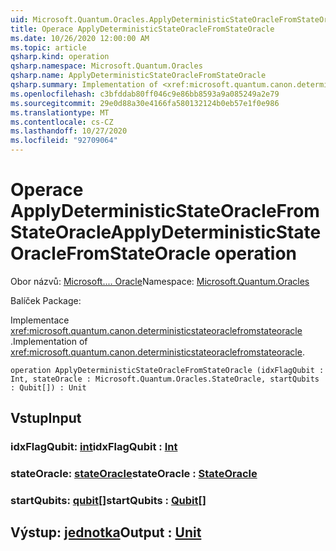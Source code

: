 ```yaml
---
uid: Microsoft.Quantum.Oracles.ApplyDeterministicStateOracleFromStateOracle
title: Operace ApplyDeterministicStateOracleFromStateOracle
ms.date: 10/26/2020 12:00:00 AM
ms.topic: article
qsharp.kind: operation
qsharp.namespace: Microsoft.Quantum.Oracles
qsharp.name: ApplyDeterministicStateOracleFromStateOracle
qsharp.summary: Implementation of <xref:microsoft.quantum.canon.deterministicstateoraclefromstateoracle>.
ms.openlocfilehash: c3bfddab80ff046c9e86bb8593a9a085249a2e79
ms.sourcegitcommit: 29e0d88a30e4166fa580132124b0eb57e1f0e986
ms.translationtype: MT
ms.contentlocale: cs-CZ
ms.lasthandoff: 10/27/2020
ms.locfileid: "92709064"
---
```

# <a name="applydeterministicstateoraclefromstateoracle-operation"></a><span data-ttu-id="ba783-102">Operace ApplyDeterministicStateOracleFromStateOracle</span><span class="sxs-lookup"><span data-stu-id="ba783-102">ApplyDeterministicStateOracleFromStateOracle operation</span></span>

<span data-ttu-id="ba783-103">Obor názvů: [Microsoft.... Oracle](xref:Microsoft.Quantum.Oracles)</span><span class="sxs-lookup"><span data-stu-id="ba783-103">Namespace: [Microsoft.Quantum.Oracles](xref:Microsoft.Quantum.Oracles)</span></span>

<span data-ttu-id="ba783-104">Balíček [](https://nuget.org/packages/)</span><span class="sxs-lookup"><span data-stu-id="ba783-104">Package: [](https://nuget.org/packages/)</span></span>


<span data-ttu-id="ba783-105">Implementace <xref:microsoft.quantum.canon.deterministicstateoraclefromstateoracle> .</span><span class="sxs-lookup"><span data-stu-id="ba783-105">Implementation of <xref:microsoft.quantum.canon.deterministicstateoraclefromstateoracle>.</span></span>

```qsharp
operation ApplyDeterministicStateOracleFromStateOracle (idxFlagQubit : Int, stateOracle : Microsoft.Quantum.Oracles.StateOracle, startQubits : Qubit[]) : Unit
```


## <a name="input"></a><span data-ttu-id="ba783-106">Vstup</span><span class="sxs-lookup"><span data-stu-id="ba783-106">Input</span></span>

### <a name="idxflagqubit--int"></a><span data-ttu-id="ba783-107">idxFlagQubit: [int](xref:microsoft.quantum.lang-ref.int)</span><span class="sxs-lookup"><span data-stu-id="ba783-107">idxFlagQubit : [Int](xref:microsoft.quantum.lang-ref.int)</span></span>




### <a name="stateoracle--stateoracle"></a><span data-ttu-id="ba783-108">stateOracle: [stateOracle](xref:Microsoft.Quantum.Oracles.StateOracle)</span><span class="sxs-lookup"><span data-stu-id="ba783-108">stateOracle : [StateOracle](xref:Microsoft.Quantum.Oracles.StateOracle)</span></span>




### <a name="startqubits--qubit"></a><span data-ttu-id="ba783-109">startQubits: [qubit](xref:microsoft.quantum.lang-ref.qubit)[]</span><span class="sxs-lookup"><span data-stu-id="ba783-109">startQubits : [Qubit](xref:microsoft.quantum.lang-ref.qubit)[]</span></span>





## <a name="output--unit"></a><span data-ttu-id="ba783-110">Výstup: [jednotka](xref:microsoft.quantum.lang-ref.unit)</span><span class="sxs-lookup"><span data-stu-id="ba783-110">Output : [Unit](xref:microsoft.quantum.lang-ref.unit)</span></span>

